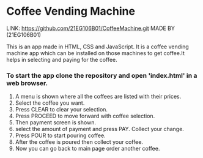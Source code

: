 # Coffee Vending Machine
LINK: https://github.com/21EG106B01/CoffeeMachine.git
MADE BY (21EG106B01)

This is an app made in HTML, CSS and JavaScript. It is a coffee vending machine app which can be installed on those machines to get coffee.It helps in selecting and paying for the coffee.

### To start the app clone the repository and open 'index.html' in a web browser.

1. A menu is shown where all the coffees are listed with their prices.
2. Select the coffee you want.
3. Press CLEAR to clear your selection.
4. Press PROCEED to move forward with coffee selection.
5. Then payment screen is shown.
6. select the amount of payment and press PAY. Collect your change.
7. Press POUR to start pouring coffee.
8. After the coffee is poured then collect your coffee.
9. Now you can go back to main page order another coffee.
